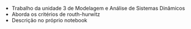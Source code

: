 - Trabalho da unidade 3 de Modelagem e Análise de Sistemas Dinâmicos
- Aborda os critérios de routh-hurwitz
- Descrição no próprio notebook
